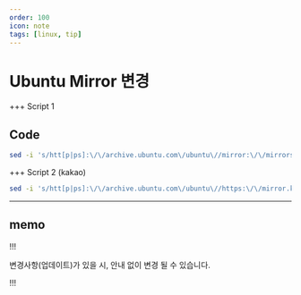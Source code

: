 ```yaml
---
order: 100
icon: note
tags: [linux, tip]
---
```


# Ubuntu Mirror 변경

+++ Script 1

## Code

```sh
sed -i 's/htt[p|ps]:\/\/archive.ubuntu.com\/ubuntu\//mirror:\/\/mirrors.ubuntu.com\/mirrors.txt/g' /etc/apt/sources.list
```

+++ Script 2 (kakao)

```sh
sed -i 's/htt[p|ps]:\/\/archive.ubuntu.com\/ubuntu\//https:\/\/mirror.kakao.com\/ubuntu/g' /etc/apt/sources.list
```

---

## memo

!!!

변경사항(업데이트)가 있을 시, 안내 없이 변경 될 수 있습니다.

!!!
